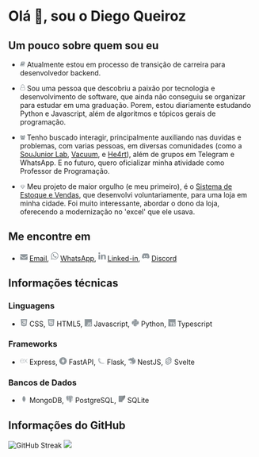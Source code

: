 # Olá 👋, sou o Diego Queiroz

## Um pouco sobre quem sou eu

- <img src="assets/book.svg" width="10" /> Atualmente estou em processo de transição de carreira para desenvolvedor backend.

- <img src="assets/user-o.svg" width="10" /> Sou uma pessoa que descobriu a paixão por tecnologia e desenvolvimento de software, que ainda não conseguiu se organizar para estudar em uma graduação. Porem, estou diariamente estudando Python e Javascript, além de algoritmos e tópicos gerais de programação.

- <img src="assets/users.svg" width="10" /> Tenho buscado interagir, principalmente auxiliando nas duvidas e problemas, com varias pessoas, em diversas comunidades (como a [SouJunior Lab](https://discord.gg/soujunior-community-759176734460346423), [Vacuum](https://discord.gg/vacuum), e [He4rt](https://discord.gg/he4rt)), além de grupos em Telegram e WhatsApp. E no futuro, quero oficializar minha atividade como Professor de Programação.

- <img src="assets/diamond.svg" width="10" /> Meu projeto de maior orgulho (e meu primeiro), é o [Sistema de Estoque e Vendas](https://github.com/Diegiwg/sistema-de-vendas-inventario-queiroz-lubrificantes), que desenvolvi voluntariamente, para uma loja em minha cidade. Foi muito interessante, abordar o dono da loja, oferecendo a modernização no 'excel' que ele usava.

## Me encontre em

- <img src="assets/envelope.svg" width="15" /> [Email](prof.diegoqueiroz@gmail.com), <img src="assets/whatsapp.svg" width="15" /> [WhatsApp](https://tinyurl.com/WhatsApp-Diegiwg), <img src="assets/linkedin.svg" width="15" /> [Linked-in](https://www.linkedin.com/in/diego-silva-queiroz), <img src="assets/discord.svg" width="15" /> [Discord](https://discord.gg/Diegiwg#6476)

## Informações técnicas

### Linguagens

- <img src="assets/css.svg" width="15" /> CSS, <img src="assets/html5.svg" width="15" /> HTML5, <img src="assets/javascript.svg" width="15" /> Javascript, <img src="assets/python.svg" width="15" /> Python, <img src="assets/typescript.svg" width="15" /> Typescript

### Frameworks

- <img src="assets/express.svg" width="15" /> Express, <img src="assets/fastapi.svg" width="15" /> FastAPI, <img src="assets/flask.svg" width="15" /> Flask, <img src="assets/nestjs.svg" width="15" /> NestJS, <img src="assets/svelte.svg" width="15" /> Svelte

### Bancos de Dados

- <img src="assets/mongodb.svg" width="15" /> MongoDB, <img src="assets/postgresql.svg" width="15" /> PostgreSQL, <img src="assets/x-sqlite.svg" width="15" /> SQLite

## Informações do GitHub

![GitHub Streak](https://github-readme-streak-stats.herokuapp.com?user=Diegiwg&theme=transparent&locale=pt_BR&date_format=j%2Fn%5B%2FY%5D&card_width=520)
<img src="https://github-readme-stats.vercel.app/api/top-langs/?username=Diegiwg&langs_count=8&size_weight=0.5&count_weight=0.5&layout=compact&theme=transparent" height="194" />
